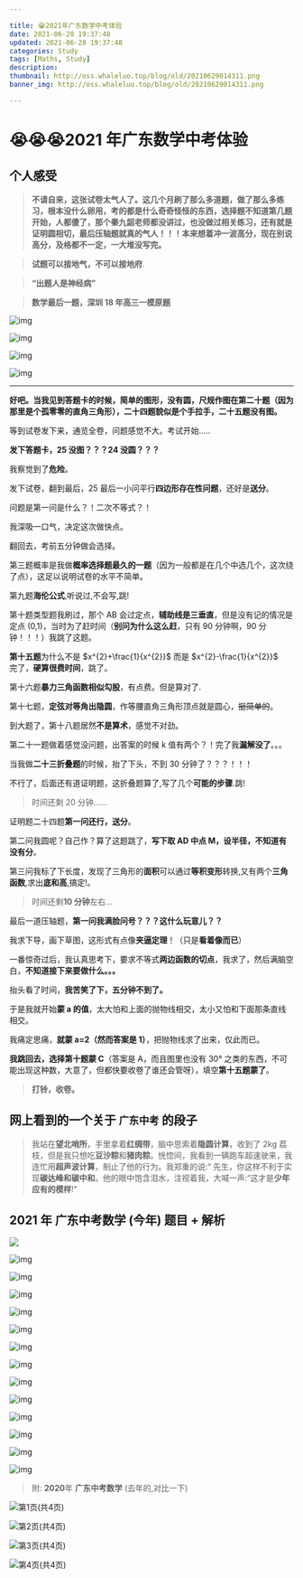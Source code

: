 ```yaml
---

title: 😭2021年广东数学中考体验
date: 2021-06-28 19:37:48
updated: 2021-06-28 19:37:48
categories: Study
tags: [Maths, Study]
description:
thumbnail: http://oss.whaleluo.top/blog/old/20210629014311.png
banner_img: http://oss.whaleluo.top/blog/old/20210629014311.png

---
```


# 😭😭😭2021 年广东数学中考体验

## 个人感受

> **不请自来，这张试卷太气人了。这几个月刷了那么多道题，做了那么多练习，根本没什么卵用，考的都是什么奇奇怪怪的东西，选择题不知道第几题开始，人都傻了，那个秦九韶老师都没讲过，也没做过相关练习，还有就是证明圆相切，最后压轴题就真的气人！！！本来想着冲一波高分，现在别说高分，及格都不一定，一大堆没写完。**

> **试题可以接地气，不可以接地府**.

> **“出题人是神经病”**

> **数学最后一题，深圳 18 年高三一模原题**

![img](http://oss.whaleluo.top/blog/old/20210629023311.jpeg-picsmall)

![img](http://oss.whaleluo.top/blog/old/20210629023333.jpeg-picsmall)

![img](http://oss.whaleluo.top/blog/old/20210629023357.jpeg-picsmall)

![img](http://oss.whaleluo.top/blog/old/20210629023434.jpeg-picsmall)

---

**好吧。当我见到答题卡的时候，简单的图形，没有圆，尺规作图在第二十题（因为那里是个孤零零的直角三角形），二十四题貌似是个手拉手，二十五题没有图。**

等到试卷发下来，通览全卷，问题感觉不大。考试开始…..

**发下答题卡，25 没图？？？24 没圆？？？**

我察觉到了**危险**。

发下试卷，翻到最后，25 最后一小问平行**四边形存在性问题**，还好是**送分**。

问题是第一问是什么？！二次不等式？！

我深吸一口气，决定这次做快点。

翻回去，考前五分钟做会选择。

第三题概率是我做**概率选择题最久的一题**（因为一般都是在几个中选几个，这次绕了点），这足以说明试卷的水平不简单。

第九题**海伦公式**,听说过,不会写,跳!

第十题类型题我刷过，那个 AB 会过定点，**辅助线是三垂直**，但是没有记的情况是定点 (0,1)，当时为了赶时间（**别问为什么这么赶**，只有 90 分钟啊，90 分钟！！！）我跳了这题。

**第十五题**为什么不是 $x^{2}+\frac{1}{x^{2}}$ 而是 $x^{2}-\frac{1}{x^{2}}$  
完了，**硬算很费时间**，跳了。

第十六题**暴力三角函数相似勾股**，有点费。但是算对了.

第十七题，**定弦对等角出隐圆**，作等腰直角三角形顶点就是圆心，~~挺简单的~~。

到大题了，第十八题居然**不是算术**，感觉不对劲。

第二十一题做着感觉没问题，出答案的时候 k 值有两个？！完了我**漏解没了**。。。

当我做**二十三折叠题**的时候，抬了下头，不到 30 分钟了？？？！！！

不行了，后面还有道证明题，这折叠题算了,写了几个**可能的步骤**.跳!

> 时间还剩 20 分钟……

证明题二十四题**第一问还行，送分**。

第二问我圆呢？自己作？算了这题跳了，**写下取 AD 中点 M，设半径，不知道有没有分**。

第三问我标了下长度，发现了三角形的**面积**可以通过**等积变形**转换,又有两个**三角函数**,求出**底和高**,搞定!。

> 时间还剩**10 分钟**左右…

最后一道压轴题，**第一问我满脸问号？？？这什么玩意儿？？**

我求下导，画下草图，这形式有点像**夹逼定理**！（只是**看着像而已**）

一番惊奇过后，我认真思考下，要求不等式**两边函数的切点**，我求了，然后满脑空白，**不知道接下来要做什么。。。**

抬头看了时间，**我苦笑了下，五分钟不到了。**

于是我就开始**蒙 a 的值**，太大怕和上面的抛物线相交，太小又怕和下面那条直线相交。

我痛定思痛，**就蒙 a=2（然而答案是 1）**，把抛物线求了出来，仅此而已。

**我跳回去，选择第十题蒙 C**（答案是 A，而且图里也没有 30° 之类的东西，不可能出现这种数，大意了，但都快要收卷了谁还会管呀），填空**第十五题蒙了**。

> **打铃，收卷。**

## 网上看到的一个关于 `广东中考` 的段子

> 我站在**望北哨所**，手里拿着**红绸带**，脑中思索着**隐圆计算**，收到了 2kg 荔枝，但是我只想吃**豆沙粽**和**猪肉粽**。恍惚间，我看到一辆跑车超速驶来，我连忙用**超声波计算**，制止了他的行为。我郑重的说:“ 先生，你这样不利于实现**碳达峰和碳中和**。他的眼中饱含泪水，注视着我，大喊一声:“这才是**少年应有的模样**!"

## **2021** 年 **广东中考数学** (**今年**) 题目 + 解析

![](http://oss.whaleluo.top/blog/old/20210629015828.png-picsmall)

![img](http://oss.whaleluo.top/blog/old/20210629015859.png-picsmall)

![img](http://oss.whaleluo.top/blog/old/20210629015950.png-picsmall)

![img](http://oss.whaleluo.top/blog/old/20210629020000.png-picsmall)

![img](http://oss.whaleluo.top/blog/old/20210629020011.png-picsmall)

![img](http://oss.whaleluo.top/blog/old/20210629020026.png-picsmall)

![img](http://oss.whaleluo.top/blog/old/20210629020045.png-picsmall)

![img](http://oss.whaleluo.top/blog/old/20210629020057.png-picsmall)

![img](http://oss.whaleluo.top/blog/old/20210629020109.png-picsmall)

![img](http://oss.whaleluo.top/blog/old/20210629020123.png-picsmall)

![img](http://oss.whaleluo.top/blog/old/20210629020134.png-picsmall)

![img](http://oss.whaleluo.top/blog/old/20210629020207.png-picsmall)

![img](http://oss.whaleluo.top/blog/old/20210629020229.png-picsmall)

![img](http://oss.whaleluo.top/blog/old/20210629020320.png-picsmall)

> 附: **2020**年 **广东中考数学** (去年的,对比一下)

![第1页(共4页)](http://oss.whaleluo.top/blog/old/20210629014918.jpg-picsmall)

![第2页(共4页)](http://oss.whaleluo.top/blog/old/20210629014936.jpg-picsmall)

![第3页(共4页)](http://oss.whaleluo.top/blog/old/20210629015036.jpg-picsmall)

![第4页(共4页)](http://oss.whaleluo.top/blog/old/20210629015051.jpeg-picsmall)
